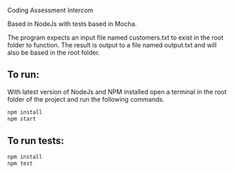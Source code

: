 Coding Assessment Intercom

Based in NodeJs with tests based in Mocha.

The program expects an input file named customers.txt to exist in the root folder to function. The result is output to a file named output.txt and will also be based in the root folder.

To run:
--
With latest version of NodeJs and NPM installed open a terminal in the root folder of the project and run the following commands.
```javascript
npm install
npm start
```

To run tests:
--
```javascript
npm install
npm test
```